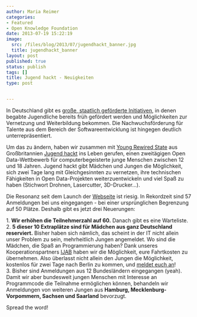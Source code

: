 ```yaml
---
author: Maria Reimer
categories:
- Featured
- Open Knowledge Foundation
date: 2013-07-19 15:22:19
image:
  src: /files/blog/2013/07/jugendhackt_banner.jpg
  title: jugendhackt_banner
layout: post
published: true
status: publish
tags: []
title: Jugend hackt - Neuigkeiten
type: post


---
```


In Deutschland gibt es [große, staatlich geförderte Initiativen](http://www.jugend-forscht.de), in denen begabte Jugendliche bereits früh gefördert werden und Möglichkeiten zur Vernetzung und Weiterbildung bekommen. Die Nachwuchsförderung für Talente aus dem Bereich der Softwareentwicklung ist hingegen deutlich unterrepräsentiert. 

Um das zu ändern, haben wir zusammen mit [Young Rewired State](https://youngrewiredstate.org/) aus Großbritannien [Jugend hackt](http://www.jugendhackt.de) ins Leben gerufen, einen zweitägigen Open Data-Wettbewerb für computerbegeisterte junge Menschen zwischen 12 und 18 Jahren. Jugend hackt gibt Mädchen und Jungen die Möglichkeit, sich zwei Tage lang mit Gleichgesinnten zu vernetzen, ihre technischen Fähigkeiten in Open Data-Projekten weiterzuentwickeln und viel Spaß zu haben (Stichwort Drohnen, Lasercutter, 3D-Drucker...).

Die Resonanz seit dem Launch der [Webseite](http://www.jugendhackt.de) ist riesig. In Rekordzeit sind 57 Anmeldungen bei uns eingegangen - bei einer ursprünglichen Begrenzung auf 50 Plätze. Deshalb gibt es jetzt drei Neuerungen:

1\. **Wir erhöhen die Teilnehmerzahl auf 60.** Danach gibt es eine Warteliste.  
2\. **5 dieser 10 Extraplätze sind für Mädchen aus ganz Deutschland reserviert.** Bisher haben sich nämlich, das scheint in der IT nicht allein unser Problem zu sein, mehrheitlich Jungen angemeldet. Wo sind die Mädchen, die Spaß an Programmierung haben? Dank unseres Kooperationspartners [IJAB](http://www.ijab.de/aktivitaeten/internationale-zusammenarbeit/epartizipation-youthpart/) haben wir die Möglichkeit, eure Fahrtkosten zu übernehmen. Also überlasst nicht allein den Jungen die Möglichkeit, kostenlos für zwei Tage nach Berlin zu kommen, und [meldet euch an](http://jugendhackt.de)!  
3\. Bisher sind Anmeldungen aus 12 Bundesländern eingegangen (yeah). Damit wir aber bundesweit jungen Menschen mit Interesse an Programmcode die Teilnahme ermöglichen können, behandeln wir Anmeldungen von weiteren Jungen aus **Hamburg, Mecklenburg-Vorpommern, Sachsen und Saarland** bevorzugt.

Spread the word!